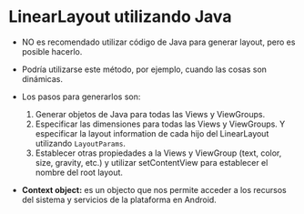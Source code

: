LinearLayout utilizando Java
==========================

- NO es recomendado utilizar código de Java para generar layout, pero es posible hacerlo.

- Podría utilizarse este método, por ejemplo, cuando las cosas son dinámicas.

- Los pasos para generarlos son:

	1. Generar objetos de Java para todas las Views y ViewGroups.
	2. Especificar las dimensiones para todas las Views y ViewGroups. Y especificar la layout information de cada hijo del LinearLayout utilizando `LayoutParams`.
	3. Establecer otras propiedades a la Views y ViewGroup (text, color, size, gravity, etc.) y utilizar setContentView para establecer el nombre del root layout.

- **Context object:** es un objecto que nos permite acceder a los recursos del sistema y servicios de la plataforma en Android.